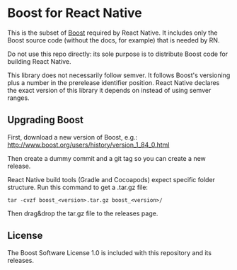 # Boost for React Native

This is the subset of [Boost](http://www.boost.org/) required by React Native. It includes only the Boost source code (without the docs, for example) that is needed by RN.

Do not use this repo directly: its sole purpose is to distribute Boost code for building React Native.

This library does not necessarily follow semver. It follows Boost's versioning plus a number in the prerelease identifier position. React Native declares the exact version of this library it depends on instead of using semver ranges.

## Upgrading Boost

First, download a new version of Boost, e.g.: http://www.boost.org/users/history/version_1_84_0.html

Then create a dummy commit and a git tag so you can create a new release.

React Native build tools (Gradle and Cocoapods) expect specific folder structure.
Run this command to get a .tar.gz file:

```
tar -cvzf boost_<version>.tar.gz boost_<version>/
```

Then drag&drop the tar.gz file to the releases page.


## License

The Boost Software License 1.0 is included with this repository and its releases.
